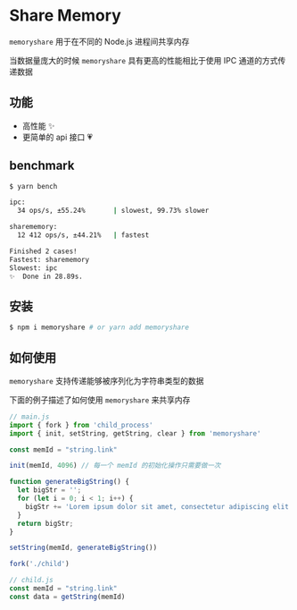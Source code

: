 # Share Memory

`memoryshare` 用于在不同的 Node.js 进程间共享内存

当数据量庞大的时候 `memoryshare` 具有更高的性能相比于使用 IPC 通道的方式传递数据

## 功能

- 高性能 ✨
- 更简单的 api 接口 💗

## benchmark

```bash
$ yarn bench

ipc:
  34 ops/s, ±55.24%       | slowest, 99.73% slower

sharememory:
  12 412 ops/s, ±44.21%   | fastest

Finished 2 cases!
Fastest: sharememory
Slowest: ipc
✨  Done in 28.89s.
```

## 安装

```bash
$ npm i memoryshare # or yarn add memoryshare
```

## 如何使用

`memoryshare` 支持传递能够被序列化为字符串类型的数据

下面的例子描述了如何使用 `memoryshare` 来共享内存

```js
// main.js
import { fork } from 'child_process'
import { init, setString, getString, clear } from 'memoryshare'

const memId = "string.link"

init(memId, 4096) // 每一个 memId 的初始化操作只需要做一次

function generateBigString() {
  let bigStr = '';
  for (let i = 0; i < 1; i++) {
    bigStr += 'Lorem ipsum dolor sit amet, consectetur adipiscing elit. ';
  }
  return bigStr;
}

setString(memId, generateBigString())

fork('./child')

// child.js
const memId = "string.link"
const data = getString(memId)
```
